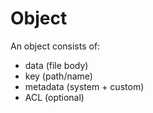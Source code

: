 # Object

An object consists of:
- data (file body)
- key (path/name)
- metadata (system + custom)
- ACL (optional)
